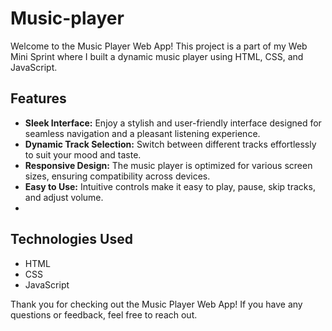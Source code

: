 # Music-player
Welcome to the Music Player Web App! This project is a part of my Web Mini Sprint where I built a dynamic music player using HTML, CSS, and JavaScript.

## Features

- **Sleek Interface:** Enjoy a stylish and user-friendly interface designed for seamless navigation and a pleasant listening experience.
- **Dynamic Track Selection:** Switch between different tracks effortlessly to suit your mood and taste.
- **Responsive Design:** The music player is optimized for various screen sizes, ensuring compatibility across devices.
- **Easy to Use:** Intuitive controls make it easy to play, pause, skip tracks, and adjust volume.
- 
## Technologies Used

- HTML
- CSS
- JavaScript

Thank you for checking out the Music Player Web App! If you have any questions or feedback, feel free to reach out.
